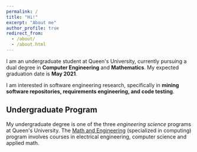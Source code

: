 ```yaml
---
permalink: /
title: "Hi!"
excerpt: "About me"
author_profile: true
redirect_from: 
  - /about/
  - /about.html
---
```


I am an undergraduate student at Queen's University, currently pursuing a dual degree in **Computer Engineering** and **Mathematics**. My expected graduation date is **May 2021**.

I am interested in software engineering research, specifically in **mining software repositories, requirements engineering, and code testing**.

## Undergraduate Program
My undergraduate degree is one of the three *engineering science* programs at Queen's University. The [Math and Engineering](https://engineering.queensu.ca/explore-programs/undergraduate-programs/mathematics-and-engineering/) (specialized in computing) program involves courses in electrical engineering, computer science and applied math. 
